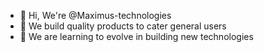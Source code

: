 - 👋 Hi, We're @Maximus-technologies
- 👀 We build quality products to cater general users
- 🌱 We are learning to evolve in building new technologies
